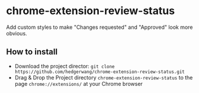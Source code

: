 # chrome-extension-review-status
Add custom styles to make "Changes requested" and "Approved" look more obvious.

## How to install
- Download the project director: `git clone https://github.com/hedgerwang/chrome-extension-review-status.git`
- Drag & Drop the Project directory `chrome-extension-review-status` to the page `chrome://extensions/` at your Chrome browser
